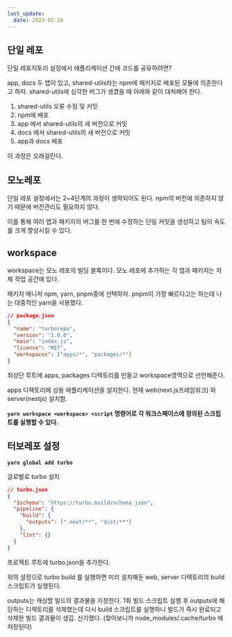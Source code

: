 ```yaml
---
last_update:
  date: 2023-02-24
---
```


## 단일 레포

단일 레포지토리 설정에서 애플리케이션 간에 코드를 공유하려면?

app, docs 두 앱이 있고, shared-utils라는 npm에 패키지로 배포된 모듈에 의존한다고 하자.
shared-utils에 심각한 버그가 생겼을 때 아래와 같이 대처해야 한다.

1. shared-utils 오류 수정 및 커밋
2. npm에 배포
3. app 에서 shared-utils의 새 버전으로 커밋
4. docs 에서 shared-utils의 새 버전으로 커밋
5. app과 docs 배포

이 과정은 오래걸린다.

## 모노레포

단일 레포 설정에서는 2~4단계의 과정이 생략되어도 된다. npm의 버전에 의존하지 않기 때문에 버전관리도 필요하지 않다.

이를 통해 여러 앱과 패키지의 버그를 한 번에 수정하는 단일 커밋을 생성하고 팀의 속도를 크게 향상시킬 수 있다.

## workspace

workspace는 모노 레포의 빌딩 블록이다. 모노 레포에 추가하는 각 앱과 패키지는 자체 작업 공간에 있다.

패키지 매니저 npm, yarn, pnpm중에 선택하자. pnpm이 가장 빠르다고는 하는데 나는 대중적인 yarn을 사용했다.

```json
// package.json
{
  "name": "turborepo",
  "version": "1.0.0",
  "main": "index.js",
  "license": "MIT",
  "workspaces": ["apps/*", "packages/*"]
}
```

최상단 루트에 apps, packages 디렉토리를 만들고 workspace영역으로 선언해준다.

apps 디렉토리에 상용 애플리케이션을 설치한다. 현재 web(next.js프레임워크) 와 server(nestjs) 설치함.

**`yarn workspace <workspace> <script` 명령어로 각 워크스페이스에 정의된 스크립트를 실행할 수 있다.**

## 터보레포 설정

**`yarn global add turbo`**

글로벌로 turbo 설치

```json
// turbo.json
{
  "$schema": "https://turbo.build/schema.json",
  "pipeline": {
    "build": {
      "outputs": [".next/**", "dist/**"]
    },
    "lint": {}
  }
}
```

프로젝트 루트에 turbo.json을 추가한다.

위의 설정으로 turbo build 를 실행하면 미리 설치해둔 web, server 디렉토리의 build 스크립트가 실행된다.

outputs는 캐싱할 빌드의 결과물을 지정한다. 1회 빌드 스크립트 실행 후 outputs에 해당하는 디렉토리를 삭제했는데 다시 build 스크립트를 실행하니 빌드가 즉시 완료되고 삭제한 빌드 결과물이 생김. 신기했다. (찾아보니까 node_modules/.cache/turbo 에 저장된다)

